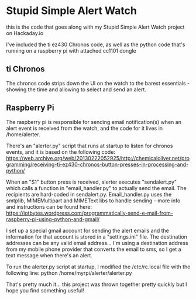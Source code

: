 # Stupid Simple Alert Watch

this is the code that goes along with my Stupid Simple Alert Watch project on Hackaday.io

I've included the ti ez430 Chronos code, as well as the python code that's running on a raspberry pi with attached cc1101 dongle

## ti Chronos
The chronos code strips down the UI on the watch to the barest essentials - showing the time and allowing to select and send an alert. 

## Raspberry Pi
The raspberry pi is responsible for sending email notification(s) when an alert event is received from the watch, and the code for it lives in /home/alerter.

There's an "alerter.py" script that runs at startup to listen for chronos events, and it is based on the following code:
https://web.archive.org/web/20130222052925/http://chemicaloliver.net/programming/receiving-ti-ez430-chronos-button-presses-in-processing-and-python/

When an "S1" button press is received, alerter executes "sendalert.py" which calls a function in "email_handler.py" to actually send the email.  The recipients are hard-coded in sendalert.py.  Email_handler.py uses the smtplib, MIMEMultipart and MIMEText libs to handle sending - more info and instructions can be found here:
https://iotbytes.wordpress.com/programmatically-send-e-mail-from-raspberry-pi-using-python-and-gmail/

I set up a special gmail account for sending the alert emails and the information for that account is stored in a "settings.ini" file.  The destination addresses can be any valid email address... I'm using a destination address from my mobile phone provider that converts the email to sms, so I get a text message when there's an alert.

To run the alerter.py script at startup, I modified the /etc/rc.local file with the following line:
python /home/myrpi/alerter/alerter.py

That's pretty much it... this project was thrown together pretty quickly but I hope you find something useful!

